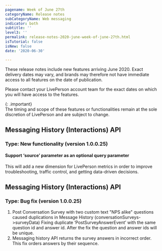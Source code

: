 ```yaml
---
pagename: Week of June 27th
categoryName: Release notes
subCategoryName: Web messaging
indicator: both
subtitle: ''
level3: ''
permalink: release-notes-2020-june-week-of-june-27th.html
isTutorial: false
isNew: false
date: '2020-06-30'

---
```


These release notes include new features arriving June 2020. Exact delivery dates may vary, and brands may therefore not have immediate access to all features on the date of publication.

Please contact your LivePerson account team for the exact dates on which you will have access to the features.

{: .important}  
The timing and scope of these features or functionalities remain at the sole discretion of LivePerson and are subject to change.

## Messaging History (Interactions) API  
### Type: New functionality (version 1.0.0.25)

#### Support ‘source’ parameter as an optional query parameter 
This will add a new dimension for LivePerson metrics in order to improve troubleshooting, traffic control, and getting data-driven decisions. 

## Messaging History (Interactions) API  
### Type: Bug fix (version 1.0.0.25)
1. Post Conversation Survey with two custom text "NPS alike" questions caused duplications in Message History (conversationSurveys->surveyData) 
Fixing duplicate ‘PostSurveyAnswerEvent’ with the same question id and answer id. After the fix the question and answer ids will be unique.
2. Messaging history API returns the survey answers in incorrect order.
This fix orders answers by their sequence.

